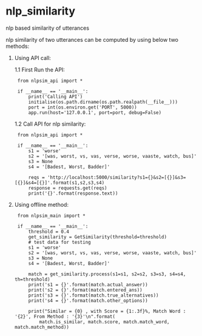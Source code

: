 # nlp_similarity
nlp based similarity of utterances

nlp similarity of two utterances can be computed by using below two methods:
1. Using API call:
    
    1.1 First Run the API:

        from nlpsim_api import *
        
        if __name__ == '__main__':
            print('Calling API')
            initialise(os.path.dirname(os.path.realpath(__file__)))
            port = int(os.environ.get('PORT', 5000))
            app.run(host='127.0.0.1', port=port, debug=False)
 
    1.2 Call API for nlp similarity:
    
        from nlpsim_api import *

        if __name__ == '__main__':
            s1 = 'worse'
            s2 = '[was, worst, vs, vas, verse, worse, vaaste, watch, bus]'
            s3 = None
            s4 = '[Badest, Worst, Badder]'
            
            reqs = 'http://localhost:5000/similarity?s1={}&s2=[{}]&s3=[{}]&s4=[{}]'.format(s1,s2,s3,s4)
            response = requests.get(reqs)
            print('{}'.format(response.text))

                
2. Using offline method:
            
        from nlpsim_main import *

        if __name__ == '__main__':
            threshold = 0.4
            get_similarity = GetSimilarity(threshold=threshold)
            # test data for testing
            s1 = 'worse'
            s2 = '[was, worst, vs, vas, verse, worse, vaaste, watch, bus]'
            s3 = None
            s4 = '[Badest, Worst, Badder]'
        
            match = get_similarity.process(s1=s1, s2=s2, s3=s3, s4=s4, th=threshold)
            print('s1 = {}'.format(match.actual_answer))
            print('s2 = {}'.format(match.entered_ans))
            print('s3 = {}'.format(match.true_alternatives))
            print('s4 = {}'.format(match.other_options))
        
            print("Similar = {0} , with Score = {1:.3f}%, Match Word : '{2}', From Method : '{3}'\n".format(
                match.is_similar, match.score, match.match_word, match.match_method))
          
